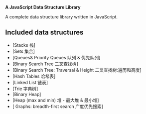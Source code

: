 **A JavaScript Data Structure Library**

A complete data structure library written in JavaScript.

## Included data structures

- [Stacks 栈]
- [Sets 集合]
- [Queues& Priority Queues 队列 & 优先队列]
- [Binary Search Tree 二叉查找树]
- [Binary Search Tree: Traversal & Height 二叉查找树:遍历和高度]
- [Hash Tables 哈希表]
- [Linked List 链表]
- [Trie 字典树]
- [Binary Heap]
- [Heap (max and min) 堆 - 最大堆 & 最小堆]
- [ Graphs: breadth-first search 广度优先搜索]
